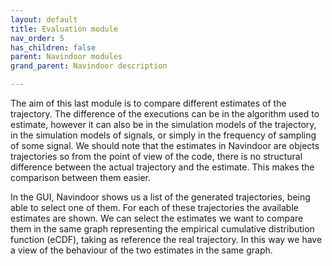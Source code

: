 ```yaml
---
layout: default
title: Evaluation module
nav_order: 5
has_children: false
parent: Navindoor modules
grand_parent: Navindoor description

---
```


The aim of this last module is to compare different estimates of the trajectory. The difference of the executions can be in the algorithm used to estimate, however it can also be in the simulation models of the trajectory, in the simulation models of signals, or simply in the frequency of sampling of some signal. We should note that the estimates in Navindoor are objects trajectories so from the point of view of the code, there is no structural difference between the actual trajectory and the estimate. This makes the comparison between them easier.

In the GUI, Navindoor shows us a list of the generated trajectories, being able to select one of them. For each of these trajectories the available estimates are shown. We can select the estimates we want to compare them in the same graph representing the empirical cumulative distribution function (eCDF), taking as reference the real trajectory. In this way we have a view of the behaviour of the two estimates in the same graph.